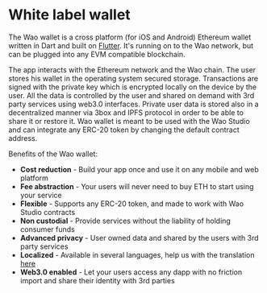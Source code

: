 # White label wallet

The Wao wallet is a cross platform \(for iOS and Android\) Ethereum wallet written in Dart and built on [Flutter](http://https//flutter.dev/). It's running on to the Wao network, but can be plugged into any EVM compatible blockchain.

The app interacts with the Ethereum network and the Wao chain. The user stores his wallet in the operating system secured storage. Transactions are signed with the private key which is encrypted locally on the device by the user. All the data is controlled by the user and shared on demand with 3rd party services using web3.0 interfaces. Private user data is stored also in a decentralized manner via 3box and IPFS protocol in order to be able to share it or restore it. Wao wallet is meant to be used with the Wao Studio and can integrate any ERC-20 token by changing the default contract address.

Benefits of the Wao wallet:

* **Cost reduction** - Build your app once and use it on any  mobile and web platform
* **Fee abstraction** - Your users will never need to buy ETH to start using your service
* **Flexible** - Supports any ERC-20 token, and made to work with Wao Studio contracts 
* **Non custodial** - Provide services without the liability of holding consumer funds
* **Advanced privacy**  -  User owned data and shared by the users with 3rd party services
* **Localized** - Available in several languages, help us with the translation [here](https://lokalise.co/public/783082135d36f14996c804.53212944/)
* **Web3.0 enabled** - Let your users access any dapp with no friction import and share their identity with 3rd parties

